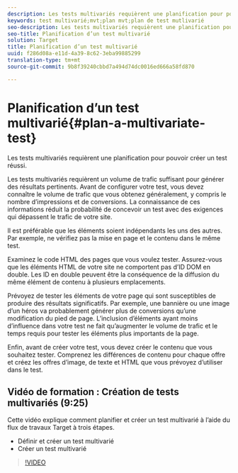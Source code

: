 ```yaml
---
description: Les tests multivariés requièrent une planification pour pouvoir créer un test réussi.
keywords: test multivarié;mvt;plan mvt;plan de test mutlivarié
seo-description: Les tests multivariés requièrent une planification pour pouvoir créer un test réussi.
seo-title: Planification d’un test multivarié
solution: Target
title: Planification d’un test multivarié
uuid: f286d08a-e11d-4a39-8c62-3eba99885299
translation-type: tm+mt
source-git-commit: 9b8f39240cbbd7a494d74dc0016ed666a58fd870

---
```



# Planification d’un test multivarié{#plan-a-multivariate-test}

Les tests multivariés requièrent une planification pour pouvoir créer un test réussi.

Les tests multivariés requièrent un volume de trafic suffisant pour générer des résultats pertinents. Avant de configurer votre test, vous devez connaître le volume de trafic que vous obtenez généralement, y compris le nombre d’impressions et de conversions. La connaissance de ces informations réduit la probabilité de concevoir un test avec des exigences qui dépassent le trafic de votre site.

Il est préférable que les éléments soient indépendants les uns des autres. Par exemple, ne vérifiez pas la mise en page et le contenu dans le même test.

Examinez le code HTML des pages que vous voulez tester. Assurez-vous que les éléments HTML de votre site ne comportent pas d’ID DOM en double. Les ID en double peuvent être la conséquence de la diffusion du même élément de contenu à plusieurs emplacements.

Prévoyez de tester les éléments de votre page qui sont susceptibles de produire des résultats significatifs. Par exemple, une bannière ou une image d’un héros va probablement générer plus de conversions qu’une modification du pied de page. L’inclusion d’éléments ayant moins d’influence dans votre test ne fait qu’augmenter le volume de trafic et le temps requis pour tester les éléments plus importants de la page.

Enfin, avant de créer votre test, vous devez créer le contenu que vous souhaitez tester. Comprenez les différences de contenu pour chaque offre et créez les offres d’image, de texte et HTML que vous prévoyez d’utiliser dans le test.

## Vidéo de formation : Création de tests multivariés (9:25)

Cette vidéo explique comment planifier et créer un test multivarié à l’aide du flux de travaux Target à trois étapes.

* Définir et créer un test multivarié
* Créer un test multivarié

>[!VIDEO](https://video.tv.adobe.com/v/17395)